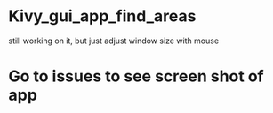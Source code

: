 # Kivy_gui_app_find_areas
still working on it, but just adjust 
window size with mouse
# Go to issues to see screen shot of app
